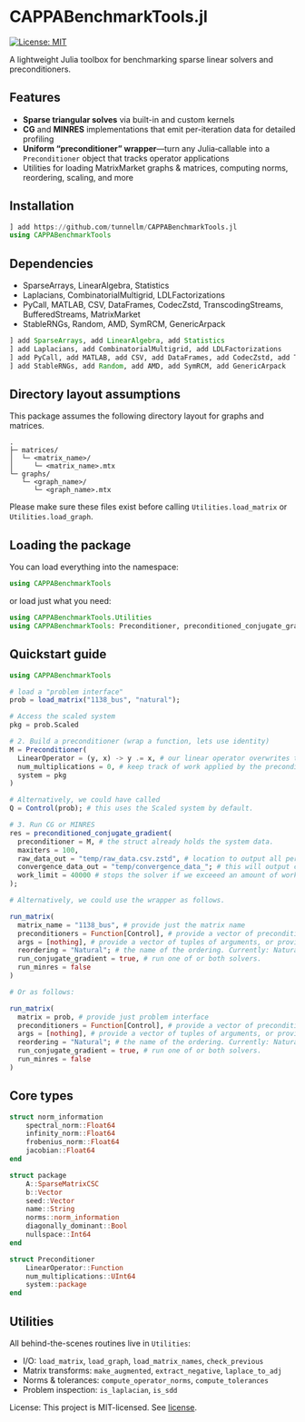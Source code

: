 # CAPPABenchmarkTools.jl

[![License: MIT](https://img.shields.io/badge/License-MIT-blue.svg)](LICENSE.md)

A lightweight Julia toolbox for benchmarking sparse linear solvers and preconditioners.

## Features

- **Sparse triangular solves** via built-in and custom kernels
- **CG** and **MINRES** implementations that emit per-iteration data for detailed profiling
- **Uniform “preconditioner” wrapper**—turn any Julia‐callable into a `Preconditioner` object that tracks operator applications
- Utilities for loading MatrixMarket graphs & matrices, computing norms, reordering, scaling, and more

## Installation

```julia
] add https://github.com/tunnellm/CAPPABenchmarkTools.jl
using CAPPABenchmarkTools
```

## Dependencies

* SparseArrays, LinearAlgebra, Statistics
* Laplacians, CombinatorialMultigrid, LDLFactorizations
* PyCall, MATLAB, CSV, DataFrames, CodecZstd, TranscodingStreams, BufferedStreams, MatrixMarket
* StableRNGs, Random, AMD, SymRCM, GenericArpack

```julia
] add SparseArrays, add LinearAlgebra, add Statistics
] add Laplacians, add CombinatorialMultigrid, add LDLFactorizations
] add PyCall, add MATLAB, add CSV, add DataFrames, add CodecZstd, add TranscodingStreams, add BufferedStreams, add MatrixMarket
] add StableRNGs, add Random, add AMD, add SymRCM, add GenericArpack
```

## Directory layout assumptions

This package assumes the following directory layout for graphs and matrices.

```
.
├─ matrices/
│  └─ <matrix_name>/
│     └─ <matrix_name>.mtx
└─ graphs/
   └─ <graph_name>/
      └─ <graph_name>.mtx
```

Please make sure these files exist before calling `Utilities.load_matrix` or `Utilities.load_graph`.


## Loading the package

You can load everything into the namespace:

```julia
using CAPPABenchmarkTools
```

or load just what you need:

```julia
using CAPPABenchmarkTools.Utilities
using CAPPABenchmarkTools: Preconditioner, preconditioned_conjugate_gradient
```

## Quickstart guide

```julia
using CAPPABenchmarkTools

# load a "problem interface"
prob = load_matrix("1138_bus", "natural");

# Access the scaled system
pkg = prob.Scaled

# 2. Build a preconditioner (wrap a function, lets use identity)
M = Preconditioner(
  LinearOperator = (y, x) -> y .= x, # our linear operator overwrites the y with the result applied to x.
  num_multiplications = 0, # keep track of work applied by the preconditioner, here we do 0 work.
  system = pkg
)

# Alternatively, we could have called
Q = Control(prob); # this uses the Scaled system by default.

# 3. Run CG or MINRES
res = preconditioned_conjugate_gradient(
  preconditioner = M, # the struct already holds the system data.
  maxiters = 100,
  raw_data_out = "temp/raw_data.csv.zstd", # location to output all performance data.
  convergence_data_out = "temp/convergence_data_"; # this will output convergence data with respect to multiple metrics.
  work_limit = 40000 # stops the solver if we exceeed an amount of work. We use this to limit a preconditioned run if it exceeds some multiple of the work to converge without preconditioning.
);

# Alternatively, we could use the wrapper as follows.

run_matrix(
  matrix_name = "1138_bus", # provide just the matrix name
  preconditioners = Function[Control], # provide a vector of preconditioner functions (defined in Preconditioners)
  args = [nothing], # provide a vector of tuples of arguments, or provide "nothing" if the preconditioner takes no arguments.
  reordering = "Natural"; # the name of the ordering. Currently: Natural, AMD, or RCM
  run_conjugate_gradient = true, # run one of or both solvers.
  run_minres = false
)

# Or as follows:

run_matrix(
  matrix = prob, # provide just problem interface
  preconditioners = Function[Control], # provide a vector of preconditioner functions (defined in Preconditioners)
  args = [nothing], # provide a vector of tuples of arguments, or provide "nothing" if the preconditioner takes no arguments.
  reordering = "Natural"; # the name of the ordering. Currently: Natural, AMD, or RCM
  run_conjugate_gradient = true, # run one of or both solvers.
  run_minres = false
)
```

## Core types

```julia
struct norm_information
    spectral_norm::Float64
    infinity_norm::Float64
    frobenius_norm::Float64
    jacobian::Float64
end

struct package
    A::SparseMatrixCSC
    b::Vector
    seed::Vector
    name::String
    norms::norm_information
    diagonally_dominant::Bool
    nullspace::Int64
end

struct Preconditioner
    LinearOperator::Function
    num_multiplications::UInt64
    system::package
end
```

## Utilities

All behind-the-scenes routines live in `Utilities`:

- I/O: `load_matrix`, `load_graph`, `load_matrix_names`, `check_previous`
- Matrix transforms: `make_augmented`, `extract_negative`, `laplace_to_adj`
- Norms & tolerances: `compute_operator_norms`, `compute_tolerances`
- Problem inspection: `is_laplacian`, `is_sdd`



License: This project is MIT-licensed. See [license](LICENSE.md).
